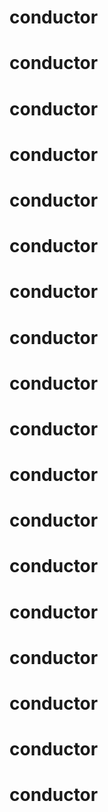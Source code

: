 
#
##
#
# conductor
# conductor
# conductor
# conductor
# conductor
# conductor
# conductor
# conductor
# conductor
# conductor
# conductor
# conductor
# conductor
# conductor
# conductor
# conductor
# conductor
# conductor
